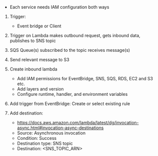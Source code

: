 
- Each service needs IAM configuration both ways

1. Trigger:
   - Event bridge or Client
2. Trigger on Lambda makes outbound request, gets inbound data, publishes to SNS topic
3. SQS Queue(s) subscribed to the topic receives message(s)
4. Send relevant message to S3


5. Create inbound lambda
   - Add IAM permissions for EventBridge, SNS, SQS, RDS, EC2 and S3 etc.
   - Add layers and version
   - Configure runtime, handler, and environment variables
6. Add trigger from EventBridge: Create or select existing rule
   <!-- The trigger <RULE_NAME> was successfully added to function <LAMBDA_FUNCTION>. The function is now receiving events from the trigger. -->
7. Add destination:
   - <https://docs.aws.amazon.com/lambda/latest/dg/invocation-async.html#invocation-async-destinations>
   - Source: Asynchronous invocation
   - Condition: Success
   - Destination type: SNS topic
   - Destination: <SNS_TOPIC_ARN>

